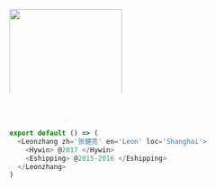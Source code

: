 <img src="pic/batman.png" style="
    border: none;
    box-shadow:none;
    width: 200px;
    -webkit-clip-path: polygon(50% 0, 100% 0, 100% 75%, 50% 100%, 0% 75%, 0 0);
    clip-path: polygon(50% 0, 100% 0, 100% 75%, 50% 100%, 0% 75%, 0 0);
    "/>

```js
export default () => (
  <Leonzhang zh='张健亮' en='Leon' loc='Shanghai'>
    <Hywin> @2017 </Hywin>
    <Eshipping> @2015-2016 </Eshipping>
  </Leonzhang>
)
```
<!-- .element: class="fragment" -->

